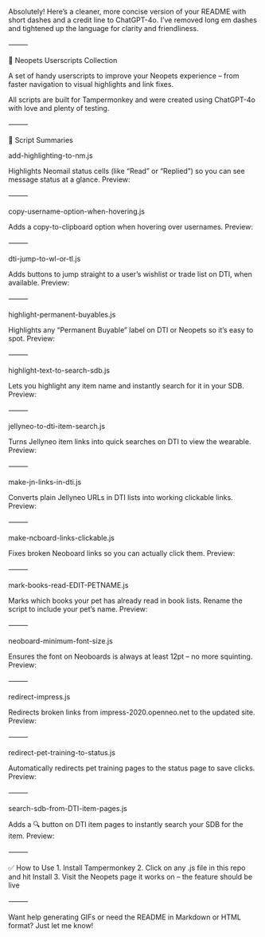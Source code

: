 Absolutely! Here’s a cleaner, more concise version of your README with short dashes and a credit line to ChatGPT-4o. I’ve removed long em dashes and tightened up the language for clarity and friendliness.

⸻

🧙 Neopets Userscripts Collection

A set of handy userscripts to improve your Neopets experience – from faster navigation to visual highlights and link fixes.

All scripts are built for Tampermonkey and were created using ChatGPT-4o with love and plenty of testing.

⸻

📁 Script Summaries

add-highlighting-to-nm.js

Highlights Neomail status cells (like “Read” or “Replied”) so you can see message status at a glance.
Preview:


⸻

copy-username-option-when-hovering.js

Adds a copy-to-clipboard option when hovering over usernames.
Preview:


⸻

dti-jump-to-wl-or-tl.js

Adds buttons to jump straight to a user’s wishlist or trade list on DTI, when available.
Preview:


⸻

highlight-permanent-buyables.js

Highlights any “Permanent Buyable” label on DTI or Neopets so it’s easy to spot.
Preview:


⸻

highlight-text-to-search-sdb.js

Lets you highlight any item name and instantly search for it in your SDB.
Preview:


⸻

jellyneo-to-dti-item-search.js

Turns Jellyneo item links into quick searches on DTI to view the wearable.
Preview:


⸻

make-jn-links-in-dti.js

Converts plain Jellyneo URLs in DTI lists into working clickable links.
Preview:


⸻

make-ncboard-links-clickable.js

Fixes broken Neoboard links so you can actually click them.
Preview:


⸻

mark-books-read-EDIT-PETNAME.js

Marks which books your pet has already read in book lists.
Rename the script to include your pet’s name.
Preview:


⸻

neoboard-minimum-font-size.js

Ensures the font on Neoboards is always at least 12pt – no more squinting.
Preview:


⸻

redirect-impress.js

Redirects broken links from impress-2020.openneo.net to the updated site.
Preview:


⸻

redirect-pet-training-to-status.js

Automatically redirects pet training pages to the status page to save clicks.
Preview:


⸻

search-sdb-from-DTI-item-pages.js

Adds a 🔍 button on DTI item pages to instantly search your SDB for the item.
Preview:


⸻

✅ How to Use
	1.	Install Tampermonkey
	2.	Click on any .js file in this repo and hit Install
	3.	Visit the Neopets page it works on – the feature should be live

⸻

Want help generating GIFs or need the README in Markdown or HTML format? Just let me know!
